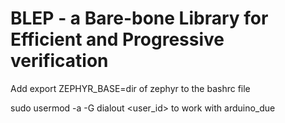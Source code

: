# BLEP - a Bare-bone Library for Efficient and Progressive verification

Add export ZEPHYR_BASE=dir of zephyr to the bashrc file

sudo usermod -a -G dialout <user_id> to work with arduino_due